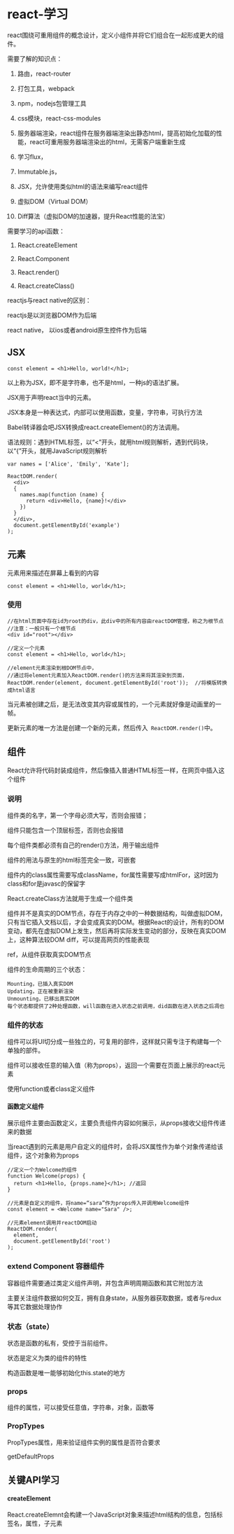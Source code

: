 # react-学习

react围绕可重用组件的概念设计，定义小组件并将它们组合在一起形成更大的组件。

需要了解的知识点：

1. 路由，react-router

2. 打包工具，webpack

3. npm，nodejs包管理工具

4. css模块，react-css-modules

5. 服务器端渲染，react组件在服务器端渲染出静态html，提高初始化加载的性能，react可重用服务器端渲染出的html，无需客户端重新生成

6. 学习flux，

7. Immutable.js，

8. JSX，允许使用类似html的语法来编写react组件

9. 虚拟DOM（Virtual DOM）

10. Diff算法（虚拟DOM的加速器，提升React性能的法宝）


需要学习的api函数：

1. React.createElement

2. React.Component 

3. React.render()

4. React.createClass()


reactjs与react native的区别：

reactjs是以浏览器DOM作为后端

react native， 以ios或者android原生控件作为后端


## JSX

```
const element = <h1>Hello, world!</h1>;
```

以上称为JSX，即不是字符串，也不是html，一种js的语法扩展。

JSX用于声明react当中的元素。

JSX本身是一种表达式，内部可以使用函数，变量，字符串，可执行方法

Babel转译器会吧JSX转换成react.createElement()的方法调用。

语法规则：遇到HTML标签，以“<”开头，就用html规则解析，遇到代码块，以“{”开头，就用JavaScript规则解析

```
var names = ['Alice', 'Emily', 'Kate'];

ReactDOM.render(
  <div>
  {
    names.map(function (name) {
      return <div>Hello, {name}!</div>
    })
  }
  </div>,
  document.getElementById('example')
);
```

## 元素

元素用来描述在屏幕上看到的内容

```
const element = <h1>Hello, world</h1>;
```

### 使用

```
//在html页面中存在id为root的div，此div中的所有内容由reactDOM管理，称之为根节点
//注意：一般只有一个根节点
<div id="root"></div>

//定义一个元素
const element = <h1>Hello, world</h1>;

//element元素渲染到根DOM节点中，
//通过将element元素加入ReactDOM.render()的方法来将其渲染到页面，
ReactDOM.render(element, document.getElementById('root'));  //将模版转换成html语言
```

当元素被创建之后，是无法改变其内容或属性的，一个元素就好像是动画里的一帧。

更新元素的唯一方法是创建一个新的元素，然后传入` ReactDOM.render()`中。

## 组件

React允许将代码封装成组件，然后像插入普通HTML标签一样，在网页中插入这个组件

### 说明

组件类的名字，第一个字母必须大写，否则会报错；

组件只能包含一个顶层标签，否则也会报错

每个组件类都必须有自己的render()方法，用于输出组件

组件的用法与原生的html标签完全一致，可嵌套

组件内的class属性需要写成className，for属性需要写成htmlFor，这时因为class和for是javasc的保留字

React.createClass方法就用于生成一个组件类

组件并不是真实的DOM节点，存在于内存之中的一种数据结构，叫做虚拟DOM，只有当它插入文档以后，才会变成真实的DOM。根据React的设计，所有的DOM变动，都先在虚拟DOM上发生，然后再将实际发生变动的部分，反映在真实DOM上，这种算法较DOM diff，可以提高网页的性能表现

ref，从组件获取真实DOM节点


组件的生命周期的三个状态：

	Mounting，已插入真实DOM
	Updating，正在被重新渲染
	Unmounting，已移出真实DOM
	每个状态都提供了2种处理函数，will函数在进入状态之前调用，did函数在进入状态之后凋也

### 组件的状态

组件可以将UI切分成一些独立的，可复用的部件，这样就只需专注于构建每一个单独的部件。

组件可以接收任意的输入值（称为props），返回一个需要在页面上展示的react元素

使用function或者class定义组件

#### 函数定义组件

展示组件主要由函数定义，主要负责组件内容如何展示，从props接收父组件传递来的数据

当react遇到的元素是用户自定义的组件时，会将JSX属性作为单个对象传递给该组件，这个对象称为props

```
//定义一个为Welcome的组件
function Welcome(props) {
  return <h1>Hello, {props.name}</h1>; //返回
}

//元素是自定义的组件，将name=“sara”作为props传入并调用Welcome组件
const element = <Welcome name="Sara" />;

//元素element调用并reactDOM启动
ReactDOM.render(
  element,
  document.getElementById('root')
);

```

### extend Component 容器组件

容器组件需要通过类定义组件声明，并包含声明周期函数和其它附加方法

主要关注组件数据如何交互，拥有自身state，从服务器获取数据，或者与redux等其它数据处理协作


### 状态（state）

状态是函数的私有，受控于当前组件。

状态是定义为类的组件的特性

构造函数是唯一能够初始化this.state的地方

### props

组件的属性，可以接受任意值，字符串，对象，函数等


### PropTypes

PropTypes属性，用来验证组件实例的属性是否符合要求


getDefaultProps



## 关键API学习

#### createElement

React.createElemnt会构建一个JavaScript对象来描述html结构的信息，包括标签名，属性，子元素













